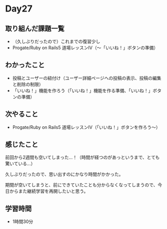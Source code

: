 # Day27
## 取り組んだ課題一覧
- （久しぶりだったので）これまでの復習少し
- Progate/Ruby on Rails5 道場レッスンⅣ（〜「いいね！」ボタンの準備）
## わかったこと
- 投稿とユーザーの紐付け（ユーザー詳細ページへの投稿の表示、投稿の編集と削除の制限）
- 「いいね！」機能を作ろう（「いいね！」機能を作る準備、「いいね！」ボタンの準備）
## 次やること
- Progate/Ruby on Rails5 道場レッスンⅣ（「いいね！」ボタンを作ろう〜）
## 感じたこと
前回から2週間も空いてしまった...！（時間が経つのがあっというまで、とても驚いている...）
 
久しぶりだったので、思い出すのにかなり時間がかかった。
 
期間が空いてしまうと、前にできていたことも分からなくなってしまうので、今日からまた継続学習を再開したいと思う。
## 学習時間
- 1時間30分

